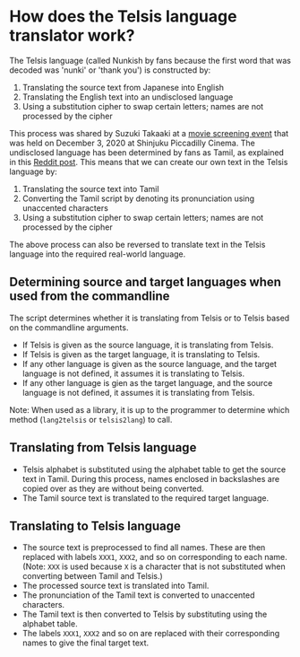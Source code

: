 # How does the Telsis language translator work?

The Telsis language (called Nunkish by fans because the first word that was decoded was 'nunki' or 'thank you') is constructed by:

1. Translating the source text from Japanese into English
2. Translating the English text into an undisclosed language
3. Using a substitution cipher to swap certain letters; names are not processed by the cipher

This process was shared by Suzuki Takaaki at a [movie screening event](http://violet-evergarden.jp/special/greeting03/) that was held on December 3, 2020 at Shinjuku Piccadilly Cinema. The undisclosed language has been determined by fans as Tamil, as explained in this [Reddit post](https://www.reddit.com/r/anime/comments/88bbob/violet_evergarden_alphabet_and_language_part_2/). This means that we can create our own text in the Telsis language by:

1. Translating the source text into Tamil
2. Converting the Tamil script by denoting its pronunciation using unaccented characters
3. Using a substitution cipher to swap certain letters; names are not processed by the cipher

The above process can also be reversed to translate text in the Telsis language into the required real-world language.

## Determining source and target languages when used from the commandline
The script determines whether it is translating from Telsis or to Telsis based on the commandline arguments.

- If Telsis is given as the source language, it is translating from Telsis.
- If Telsis is given as the target language, it is translating to Telsis.
- If any other language is given as the source language, and the target language is not defined, it assumes it is translating to Telsis.
- If any other language is gien as the target language, and the source language is not defined, it assumes it is translating from Telsis.

Note: When used as a library, it is up to the programmer to determine which method (`lang2telsis` or `telsis2lang`) to call.

## Translating from Telsis language
- Telsis alphabet is substituted using the alphabet table to get the source text in Tamil. During this process, names enclosed in backslashes are copied over as they are without being converted.
- The Tamil source text is translated to the required target language.

## Translating to Telsis language
- The source text is preprocessed to find all names. These are then replaced with labels `XXX1`, `XXX2`, and so on corresponding to each name. (Note: `XXX` is used because `X` is a character that is not substituted when converting between Tamil and Telsis.)
- The processed source text is translated into Tamil.
- The pronunciation of the Tamil text is converted to unaccented characters.
- The Tamil text is then converted to Telsis by substituting using the alphabet table.
- The labels `XXX1`, `XXX2` and so on are replaced with their corresponding names to give the final target text.
